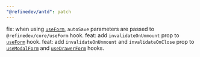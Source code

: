 ```yaml
---
"@refinedev/antd": patch
---
```


fix: when using [`useForm`](https://refine.dev/docs/api-reference/antd/hooks/form/useForm/), `autoSave` parameters are passed to `@refinedev/core/useForm` hook.
feat: add `invalidateOnUnmount` prop to [`useForm`](https://refine.dev/docs/api-reference/antd/hooks/form/useForm/) hook.
feat: add `invalidateOnUnmount` and `invalidateOnClose` prop to [`useModalForm`](https://refine.dev/docs/api-reference/antd/hooks/form/useModalForm/) and [`useDrawerForm`](https://refine.dev/docs/api-reference/antd/hooks/form/useDrawerForm/) hooks.
